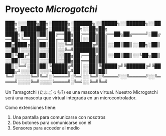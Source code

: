 # Proyecto _Microgotchi_

███╗░░░███╗██╗░█████╗░██████╗░░█████╗░░██████╗░░█████╗░████████╗░█████╗░██╗░░██╗██╗
████╗░████║██║██╔══██╗██╔══██╗██╔══██╗██╔════╝░██╔══██╗╚══██╔══╝██╔══██╗██║░░██║██║
██╔████╔██║██║██║░░╚═╝██████╔╝██║░░██║██║░░██╗░██║░░██║░░░██║░░░██║░░╚═╝███████║██║
██║╚██╔╝██║██║██║░░██╗██╔══██╗██║░░██║██║░░╚██╗██║░░██║░░░██║░░░██║░░██╗██╔══██║██║
██║░╚═╝░██║██║╚█████╔╝██║░░██║╚█████╔╝╚██████╔╝╚█████╔╝░░░██║░░░╚█████╔╝██║░░██║██║
╚═╝░░░░░╚═╝╚═╝░╚════╝░╚═╝░░╚═╝░╚════╝░░╚═════╝░░╚════╝░░░░╚═╝░░░░╚════╝░╚═╝░░╚═╝╚═╝


Un Tamagotchi (たまごっち?) es una mascota virtual. Nuestro Microgotchi será una mascota que virtual integrada en un microcontrolador. 

Como extensiones tiene:
1. Una pantalla para comunicarse con nosotros
2. Dos botones para comunicarse con él
3. Sensores para acceder al medio

